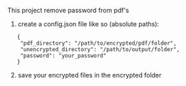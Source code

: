 This project remove password from pdf's

1. create a config.json file like so (absolute paths):
````
   {
    "pdf_directory": "/path/to/encrypted/pdf/folder",
    "unencrypted_directory": "/path/to/output/folder",
    "password": "your_password"
   }
   ````
2. save your encrypted files in the encrypted folder
